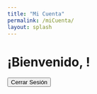 ```yaml
---
title: "Mi Cuenta"
permalink: /miCuenta/
layout: splash
---
```


# ¡Bienvenido, <span id="username"></span>!

<!-- Subscription Plan Name -->
<div id="subscription-plan"></div>

<!-- Cierre de sesión -->
<button onclick="logout()">Cerrar Sesión</button>

<script src="https://js.stripe.com/v3/"></script>
<script>
  // Netlify Identity script y manejo de eventos
  netlifyIdentity.on('login', user => {
    // Acciones adicionales después del inicio de sesión si es necesario

    // Muestra el mensaje de bienvenida y el nombre de usuario
    const usernameSpan = document.getElementById('username');

    if (usernameSpan) {
      usernameSpan.innerText = user.user_metadata.full_name || user.email;
    }

    // Retrieve subscription information and display the plan name
    getSubscriptionPlan(user);
  });

  netlifyIdentity.on('logout', () => {
    // Acciones adicionales después del cierre de sesión si es necesario

    // Borra el nombre de usuario al cerrar sesión
    const usernameSpan = document.getElementById('username');
    if (usernameSpan) {
      usernameSpan.innerText = '';
    }
  });

  function logout() {
    netlifyIdentity.logout();
  }

  // Function to retrieve subscription information
  function getSubscriptionPlan(user) {
    // Retrieve the user's Stripe customer ID from Netlify Identity
    const customerId = user.user_metadata.stripe_customer_id;
    console.log('Customer ID:', customerId);

    // Fetch the subscription details from the serverless function
    fetch('/.netlify/functions/getSubscription', {
      method: 'POST',
      body: JSON.stringify({ customerId }),
    })
    .then(response => {
      if (!response.ok) {
        throw new Error('Network response was not ok');
      }
      return response.json();
    })
    .then(data => {
      console.log('Subscription data:', data);
      if (data.planName) {
        // Update the subscription-plan element with the plan name
        const subscriptionPlanElement = document.getElementById('subscription-plan');
        subscriptionPlanElement.innerText = 'Plan: ' + data.planName;
      } else {
        // Display an error message if no active subscription found
        const subscriptionPlanElement = document.getElementById('subscription-plan');
        subscriptionPlanElement.innerText = 'No active subscription found';
      }
    })
    .catch(error => {
      // Log and display any errors that occur
      console.error('Error fetching subscription information:', error);
      const subscriptionPlanElement = document.getElementById('subscription-plan');
      subscriptionPlanElement.innerText = 'Error fetching subscription information';
    });
  }
</script>
